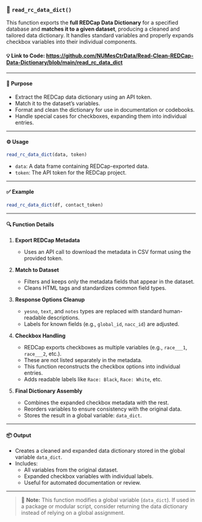 ### 📘 `read_rc_data_dict()`

This function exports the **full REDCap Data Dictionary** for a specified database and **matches it to a given dataset**, producing a cleaned and tailored data dictionary. It handles standard variables and properly expands checkbox variables into their individual components.

#### 💡 Link to Code: https://github.com/NUMesCtrData/Read-Clean-REDCap-Data-Dictionary/blob/main/read_rc_data_dict

---

#### 🧠 Purpose

- Extract the REDCap data dictionary using an API token.
- Match it to the dataset’s variables.
- Format and clean the dictionary for use in documentation or codebooks.
- Handle special cases for checkboxes, expanding them into individual entries.

---

#### ⚙️ Usage

```r
read_rc_data_dict(data, token)
```

- `data`: A data frame containing REDCap-exported data.
- `token`: The API token for the REDCap project.

---

#### ✅ Example

```r
read_rc_data_dict(df, contact_token)
```

---

#### 🔍 Function Details

1. **Export REDCap Metadata**
   - Uses an API call to download the metadata in CSV format using the provided token.

2. **Match to Dataset**
   - Filters and keeps only the metadata fields that appear in the dataset.
   - Cleans HTML tags and standardizes common field types.

3. **Response Options Cleanup**
   - `yesno`, `text`, and `notes` types are replaced with standard human-readable descriptions.
   - Labels for known fields (e.g., `global_id`, `nacc_id`) are adjusted.

4. **Checkbox Handling**
   - REDCap exports checkboxes as multiple variables (e.g., `race___1`, `race___2`, etc.).
   - These are not listed separately in the metadata.
   - This function reconstructs the checkbox options into individual entries.
   - Adds readable labels like `Race: Black`, `Race: White`, etc.

5. **Final Dictionary Assembly**
   - Combines the expanded checkbox metadata with the rest.
   - Reorders variables to ensure consistency with the original data.
   - Stores the result in a global variable: `data_dict`.

---

#### 📦 Output

- Creates a cleaned and expanded data dictionary stored in the global variable `data_dict`.
- Includes:
  - All variables from the original dataset.
  - Expanded checkbox variables with individual labels.
  - Useful for automated documentation or review.

---

> 🔁 **Note:** This function modifies a global variable (`data_dict`). If used in a package or modular script, consider returning the data dictionary instead of relying on a global assignment.
